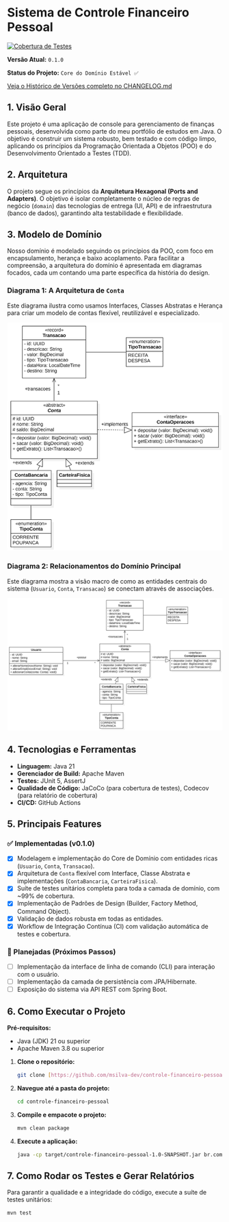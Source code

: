 # Sistema de Controle Financeiro Pessoal
[![Cobertura de Testes](https://img.shields.io/codecov/c/github/msilva-dev/controle-financeiro-pessoal?label=Cobertura%20de%20Testes)](https://codecov.io/gh/msilva-dev/controle-financeiro-pessoal)

**Versão Atual:** `0.1.0`

**Status do Projeto:** `Core do Domínio Estável ✅`

[Veja o Histórico de Versões completo no CHANGELOG.md](CHANGELOG.md)

## 1. Visão Geral

Este projeto é uma aplicação de console para gerenciamento de finanças pessoais, desenvolvida como parte do meu portfólio de estudos em Java. O objetivo é construir um sistema robusto, bem testado e com código limpo, aplicando os princípios da Programação Orientada a Objetos (POO) e do Desenvolvimento Orientado a Testes (TDD).

## 2. Arquitetura

O projeto segue os princípios da **Arquitetura Hexagonal (Ports and Adapters)**. O objetivo é isolar completamente o núcleo de regras de negócio (`domain`) das tecnologias de entrega (UI, API) e de infraestrutura (banco de dados), garantindo alta testabilidade e flexibilidade.

## 3. Modelo de Domínio

Nosso domínio é modelado seguindo os princípios da POO, com foco em encapsulamento, herança e baixo acoplamento. Para facilitar a compreensão, a arquitetura do domínio é apresentada em diagramas focados, cada um contando uma parte específica da história do design.

### Diagrama 1: A Arquitetura de `Conta`

Este diagrama ilustra como usamos Interfaces, Classes Abstratas e Herança para criar um modelo de contas flexível, reutilizável e especializado.

![Diagrama da Arquitetura de Contas](./docs/images/arquitetura-contas.jpg)

### Diagrama 2: Relacionamentos do Domínio Principal

Este diagrama mostra a visão macro de como as entidades centrais do sistema (`Usuario`, `Conta`, `Transacao`) se conectam através de associações.

![Diagrama de Relacionamentos do Domínio](./docs/images/relacionamentos-dominio.jpg)

## 4. Tecnologias e Ferramentas

* **Linguagem:** Java 21
* **Gerenciador de Build:** Apache Maven
* **Testes:** JUnit 5, AssertJ
* **Qualidade de Código:** JaCoCo (para cobertura de testes), Codecov (para relatório de cobertura)
* **CI/CD:** GitHub Actions

## 5. Principais Features

### ✅ Implementadas (v0.1.0)
- [x] Modelagem e implementação do Core de Domínio com entidades ricas (`Usuario`, `Conta`, `Transacao`).
- [x] Arquitetura de `Conta` flexível com Interface, Classe Abstrata e implementações (`ContaBancaria`, `CarteiraFisica`).
- [x] Suíte de testes unitários completa para toda a camada de domínio, com ~99% de cobertura.
- [x] Implementação de Padrões de Design (Builder, Factory Method, Command Object).
- [x] Validação de dados robusta em todas as entidades.
- [x] Workflow de Integração Contínua (CI) com validação automática de testes e cobertura.

### 🚧 Planejadas (Próximos Passos)
- [ ] Implementação da interface de linha de comando (CLI) para interação com o usuário.
- [ ] Implementação da camada de persistência com JPA/Hibernate.
- [ ] Exposição do sistema via API REST com Spring Boot.

## 6. Como Executar o Projeto

**Pré-requisitos:**
* Java (JDK) 21 ou superior
* Apache Maven 3.8 ou superior

1.  **Clone o repositório:**
    ```sh
    git clone [https://github.com/msilva-dev/controle-financeiro-pessoal.git](https://github.com/msilva-dev/controle-financeiro-pessoal.git)
    ```
2.  **Navegue até a pasta do projeto:**
    ```sh
    cd controle-financeiro-pessoal
    ```
3.  **Compile e empacote o projeto:**
    ```sh
    mvn clean package
    ```
4.  **Execute a aplicação:**
    ```sh
    java -cp target/controle-financeiro-pessoal-1.0-SNAPSHOT.jar br.com.mateussilva.financeiro.application.Main
    ```

## 7. Como Rodar os Testes e Gerar Relatórios

Para garantir a qualidade e a integridade do código, execute a suíte de testes unitários:
```sh
mvn test
